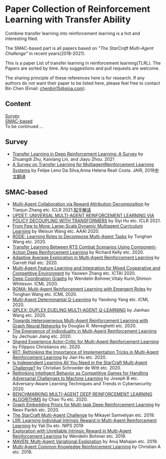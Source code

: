# Paper Collection of Reinforcement Learning with Transfer Ability

Combine transfer learning into reinforcement learning is a hot and interesting filed.

The SMAC-based part is all papers based on *"The StarCraft Multi-Agent Challenge"* in recent years(2018-2021).

This is a paper List of transfer learning in reinforcement learning(TLRL). The Papers are sorted by time. Any suggestions and pull requests are welcome.

The sharing principle of these references here is for research. If any authors do not want their paper to be listed here, please feel free to contact Bin Chen (Email: chenbin15@sina.com).

## Content
[Survey](#survey)  
[SMAC-based](#smac-based)  
To be continued ...



## Survey  
* [Transfer Learning in Deep Reinforcement Learning: A Survey](https://arxiv.org/pdf/2009.07888.pdf) by Zhuangdi Zhu, Kaixiang Lin, and Jiayu Zhou. 2021 
* [A Survey on Transfer Learning for MultiagentReinforcement Learning Systems](https://jair.org/index.php/jair/article/view/11396/26482) by Felipe Leno Da Silva,Anna Helena Reali Costa. JAIR, 2019[中文翻译](https://blog.csdn.net/caozixuan98724/article/details/107525332)

## SMAC-based  
* [Multi-Agent Collaboration via Reward Attribution Decomposition](https://arxiv.org/abs/2010.08531) by Tianjun Zhang etc. ICLR 2021.[知乎解读](https://zhuanlan.zhihu.com/p/271648948)  
* [UPDET: UNIVERSAL MULTI-AGENT REINFORCEMENT LEARNING VIA POLICY DECOUPLING WITH TRANSFORMERS](https://openreview.net/pdf/1f24b0b3a09ad8484d3887053d6c4c6a87d96ba1.pdf) by Siyi Hu etc. ICLR 2021.  
* [From Few to More: Large-Scale Dynamic Multiagent Curriculum Learning](https://ojs.aaai.org/index.php/AAAI/article/view/6221) by Weixun Wang etc. AAAI 2020.  
* [RODE: Learning Roles to Decompose Multi-Agent Tasks](https://arxiv.org/pdf/2010.01523.pdf) by Tonghan Wang etc. 2020.  
* [Transfer Learning Between RTS Combat Scenarios Using Component-Action Deep Reinforcement Learning](https://skatgame.net/mburo/aiide20ws/papers/paper4-cameraready.pdf) by Richard Kelly etc. 2020.  
* [Adaptive Average Exploration in Multi-Agent Reinforcement Learning](https://ieeexplore.ieee.org/abstract/document/9256721) by Garrett Hall etc. 2020.  
* [Multi-Agent Feature Learning and Integration for Mixed Cooperative and Competitive Environment](https://ieeexplore.ieee.org/abstract/document/9288288) by Yaowen Zhang etc. ICTAI 2020.  
* [Deep Coordination Graphs](http://proceedings.mlr.press/v119/boehmer20a/boehmer20a.pdf) by Wendelin Bohmer,Vitaly Kurin,Shimon Whiteson. ICML 2020.  
* [ROMA: Multi-Agent Reinforcement Learning with Emergent Roles](http://proceedings.mlr.press/v119/wang20f/wang20f.pdf) by Tonghan Wang etc. ICML 2020.  
* [Multi-Agent Determinantal Q-Learning](http://proceedings.mlr.press/v119/yang20i/yang20i.pdf) by Yaodong Yang etc. ICML 2020.  
* [QPLEX: DUPLEX DUELING MULTI-AGENT Q-LEARNING](https://arxiv.org/pdf/2008.01062.pdf) by Jianhao Wang etc. 2020.  
* [Towards Heterogeneous Multi-Agent Reinforcement Learning with Graph Neural Networks](https://arxiv.org/pdf/2009.13161.pdf) by Douglas R. Meneghetti etc. 2020.  
* [The Emergence of Individuality in Multi-Agent Reinforcement Learning](https://arxiv.org/pdf/2006.05842.pdf) by Jiechuan Jiang etc. 2020.  
* [Shared Experience Actor-Critic for Multi-Agent Reinforcement Learning](https://arxiv.org/pdf/2006.07169.pdf) by Filippos Christianos etc. 2020.  
* [RIIT: Rethinking the Importance of Implementation Tricks in Multi-Agent Reinforcement Learning](https://arxiv.org/pdf/2102.03479.pdf) by Jian Hu etc. 2020.  
* [Is Independent Learning All You Need in the StarCraft Multi-Agent Challenge?](https://arxiv.org/pdf/2011.09533.pdf) by Christian Schroeder de Witt etc. 2020.  
* [Rethinking Intelligent Behavior as Competitive Games for Handling Adversarial Challenges to Machine Learning](https://link.springer.com/chapter/10.1007/978-3-030-55692-1_1) by Joseph B etc. Adversary-Aware Learning Techniques and Trends in Cybersecurity 2020.  
* [BENCHMARKING MULTI-AGENT DEEP REINFORCEMENT LEARNING ALGORITHMS](https://www.researchgate.net/profile/Chao-Yu-53/publication/349943157_Benchmarking_Multi-agent_Deep_Reinforcement_Learning_Algorithms/links/60482fff4585154e8c8accb1/Benchmarking-Multi-agent-Deep-Reinforcement-Learning-Algorithms.pdf) by Chao Yu etc. 2020.  
* [Graph Embedding Priors for Multi-task Deep Reinforcement Learning](http://128.148.32.110/people/gdk/pubs/graph_embed_deeprl_ws.pdf) by Neev Parikh etc. 2020.  
* [The StarCraft Multi-Agent Challenge](https://arxiv.org/pdf/1902.04043v1.pdf) by Mikayel Samvelyan etc. 2019.  
* [LIIR: Learning Individual Intrinsic Reward in Multi-Agent Reinforcement Learning](https://proceedings.neurips.cc/paper/2019/file/07a9d3fed4c5ea6b17e80258dee231fa-Paper.pdf) by Yali Du etc. NIPS 2019  
* [Exploration with Unreliable Intrinsic Reward in Multi-Agent Reinforcement Learning](https://arxiv.org/pdf/1906.02138.pdf) by Wendelin Bohmer etc. 2019.  
* [MAVEN: Multi-Agent Variational Exploration](https://arxiv.org/pdf/1910.07483.pdf) by Anuj Mahajan etc. 2019.  
* [Multi-Agent Common Knowledge Reinforcement Learning](https://arxiv.org/pdf/1810.11702.pdf) by Christian A etc. 2018.  
